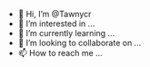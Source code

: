 - 👋 Hi, I’m @Tawnycr
- 👀 I’m interested in ...
- 🌱 I’m currently learning ...
- 💞️ I’m looking to collaborate on ...
- 📫 How to reach me ...

<!---
Tawnycr/Tawnycr is a ✨ special ✨ repository because its `README.md` (this file) appears on your GitHub profile.
You can click the Preview link to take a look at your changes.
--->
